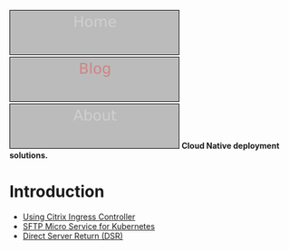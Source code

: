 [![Home](../artifacts/home.svg)](https://chorusio.github.io/NetworkSolutionArchitect/index.html)
[![Blog](../artifacts/blog.svg)](https://chorusio.github.io/NetworkSolutionArchitect/controller/controller/)
[![About](../artifacts/about.svg)](dsr/README.md)
**Cloud Native deployment solutions.** 
# Introduction
+ [Using Citrix Ingress Controller](controller/README.md)
+ [SFTP Micro Service for Kubernetes](sftp/README.md)
+ [Direct Server Return (DSR)](dsr/README.md)

